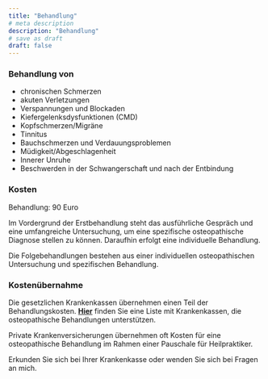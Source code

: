 ```yaml
---
title: "Behandlung"
# meta description
description: "Behandlung"
# save as draft
draft: false
---  
```






### Behandlung von

* chronischen Schmerzen
* akuten Verletzungen
* Verspannungen und Blockaden
* Kiefergelenksdysfunktionen (CMD)
* Kopfschmerzen/Migräne
* Tinnitus
* Bauchschmerzen und Verdauungsproblemen
* Müdigkeit/Abgeschlagenheit
* Innerer Unruhe
* Beschwerden in der Schwangerschaft und nach der Entbindung  


### Kosten  

Behandlung: 90 Euro  

Im Vordergrund der Erstbehandlung steht das ausführliche Gespräch und eine umfangreiche Untersuchung, um eine spezifische osteopathische Diagnose stellen zu können. Daraufhin erfolgt eine individuelle Behandlung.   


<p>Die Folgebehandlungen bestehen aus einer individuellen osteopathischen Untersuchung und spezifischen Behandlung.  
</p> 


 ### Kostenübernahme  


Die gesetzlichen Krankenkassen übernehmen einen Teil der Behandlungskosten. **[Hier](https://www.krankenkassen.de/gesetzliche-krankenkassen/leistungen-gesetzliche-krankenkassen/alternative-heilmethoden/osteopathie/ "Kostenübernahme der gesetzlichen Krankenversicherung")** finden Sie eine Liste mit Krankenkassen, die osteopathische Behandlungen unterstützen.  

Private Krankenversicherungen übernehmen oft Kosten für eine osteopathische Behandlung im Rahmen einer Pauschale für Heilpraktiker. 

Erkunden Sie sich bei Ihrer Krankenkasse oder wenden Sie sich bei Fragen an mich.
